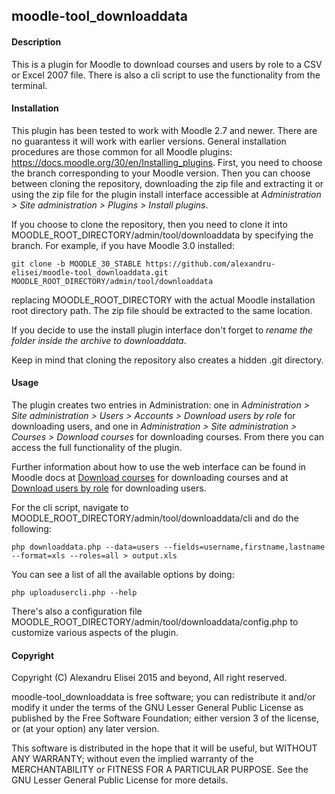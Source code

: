 ## moodle-tool_downloaddata

#### Description
This is a plugin for Moodle to download courses and users by role to a CSV or Excel 2007 file. There is also a cli script to use the functionality from the terminal.

#### Installation
This plugin has been tested to work with Moodle 2.7 and newer. There are no guarantess it will work with earlier versions.
General installation procedures are those common for all Moodle plugins: https://docs.moodle.org/30/en/Installing_plugins.
First, you need to choose the branch corresponding to your Moodle version. Then you can choose between cloning the repository, downloading the zip file and extracting it or using the zip file for the plugin install interface accessible at *Administration > Site administration > Plugins > Install plugins*.

If you choose to clone the repository, then you need to clone it into MOODLE_ROOT_DIRECTORY/admin/tool/downloaddata by specifying the branch. For example, if you have Moodle 3.0 installed:

    git clone -b MOODLE_30_STABLE https://github.com/alexandru-elisei/moodle-tool_downloaddata.git MOODLE_ROOT_DIRECTORY/admin/tool/downloaddata

replacing MOODLE_ROOT_DIRECTORY with the actual Moodle installation root directory path. The zip file should be extracted to the same location.

If you decide to use the install plugin interface don't forget to *rename the folder inside the archive to downloaddata*.

Keep in mind that cloning the repository also creates a hidden .git directory.

#### Usage
The plugin creates two entries in Administration: one in *Administration > Site administration > Users > Accounts > Download users by role* for downloading users, and one in *Administration > Site administration > Courses > Download courses* for downloading courses. From there you can access the full functionality of the plugin.

Further information about how to use the web interface can be found in Moodle docs at [Download courses](https://docs.moodle.org/30/en/Download_courses) for downloading courses and at [Download users by role](https://docs.moodle.org/30/en/Download_users_by_role) for downloading users.

For the cli script, navigate to MOODLE_ROOT_DIRECTORY/admin/tool/downloaddata/cli and do the following:

    php downloaddata.php --data=users --fields=username,firstname,lastname --format=xls --roles=all > output.xls

You can see a list of all the available options by doing:

    php uploadusercli.php --help

There's also a configuration file MOODLE_ROOT_DIRECTORY/admin/tool/downloaddata/config.php to customize various aspects of the plugin.

#### Copyright
Copyright (C) Alexandru Elisei 2015 and beyond, All right reserved.

moodle-tool_downloaddata is free software; you can redistribute it and/or modify it under the terms of the GNU Lesser General Public License as published by the Free Software Foundation; either version 3 of the license, or (at your option) any later version.

This software is distributed in the hope that it will be useful, but WITHOUT ANY WARRANTY; without even the implied warranty of the MERCHANTABILITY or FITNESS FOR A PARTICULAR PURPOSE. See the GNU Lesser General Public License for more details.
